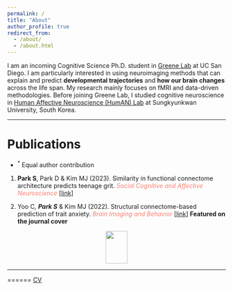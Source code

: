 ```yaml
---
permalink: /
title: "About"
author_profile: true
redirect_from: 
  - /about/
  - /about.html
---
```


I am an incoming Cognitive Science Ph.D. student in [Greene Lab](https://greenelab.ucsd.edu/) at UC San Diego. I am particularly interested in using neuroimaging methods that can explain and predict **developmental trajectories** and **how our brain changes** across the life span. My research mainly focuses on fMRI and data-driven methodologies. Before joining Greene Lab, I studied cognitive neuroscience in [Human Affective Neuroscience (HumAN) Lab](https://www.affectiveneurosciencelab.com/) at Sungkyunkwan University, South Korea.

- - -


Publications
======
- <sup>*</sup> Equal author contribution

  
1. **Park S**, Park D & Kim MJ (2023). Similarity in functional connectome architecture predicts teenage grit. _<span style='color: salmon;'> Social Cognitive and Affective Neuroscience </span>_ [[link](https://academic.oup.com/scan/advance-article/doi/10.1093/scan/nsad047/7272592?searchresult=1)]  


1. Yoo C<sup>*</sup>, **Park S**<sup>*</sup> & Kim MJ (2022). Structural connectome-based prediction of trait anxiety. _<span style='color: salmon;'> Brain Imaging and Behavior </span>_ [[link](https://link.springer.com/article/10.1007/s11682-022-00700-2)] **Featured on the journal cover**


<figure align="center">
  <img src="https://github.com/user-attachments/assets/be746492-44d2-4e41-ad46-bcc63ea53199" alt="" width="50" height="75">
</figure>

- - - 
======
[CV](https://github.com/suezaan/suezaan.github.io/blob/6c0f5c528f4c7ed9f72eb25ebd52acc16e6201bb/files/CV_Sujin%20Park_24_Sep.pdf)
